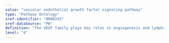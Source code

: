 ```yaml
---
value: "vascular endothelial growth factor signaling pathway"
type: "Pathway Ontology"
xref-identifier: "0000243"
xref-dataSource: "PW"
definition: "The VEGF family plays key roles in angiogenesis and lymphangiogenesis. Through their receptors, VEGFs can initiate a diverse and complex network of signaling cascades. Deregulation of VEGFs mediated pathways, mostly through upregulation of VEGFs expression, has been implicated in a number of conditions, primarily cancer."
level: "4"
---
```

